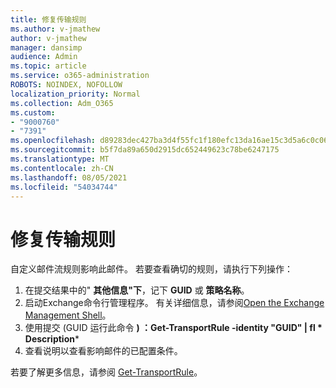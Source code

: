 ```yaml
---
title: 修复传输规则
ms.author: v-jmathew
author: v-jmathew
manager: dansimp
audience: Admin
ms.topic: article
ms.service: o365-administration
ROBOTS: NOINDEX, NOFOLLOW
localization_priority: Normal
ms.collection: Adm_O365
ms.custom:
- "9000760"
- "7391"
ms.openlocfilehash: d89283dec427ba3d4f55fc1f180efc13da16ae15c3d5a6c0c06a696faa6df7f8
ms.sourcegitcommit: b5f7da89a650d2915dc652449623c78be6247175
ms.translationtype: MT
ms.contentlocale: zh-CN
ms.lasthandoff: 08/05/2021
ms.locfileid: "54034744"
---
```

# <a name="fix-transport-rules"></a>修复传输规则

自定义邮件流规则影响此邮件。 若要查看确切的规则，请执行下列操作：

1. 在提交结果中的" **其他信息"下**，记下 **GUID** 或 **策略名称**。
2. 启动Exchange命令行管理程序。 有关详细信息，请参阅[Open the Exchange Management Shell](https://go.microsoft.com/fwlink/?linkid=2101432)。
3. 使用提交 (GUID 运行此命令  **) ：Get-TransportRule -identity "GUID" | fl * Description***
4. 查看说明以查看影响邮件的已配置条件。

若要了解更多信息，请参阅 [Get-TransportRule](https://go.microsoft.com/fwlink/?linkid=2101523)。
